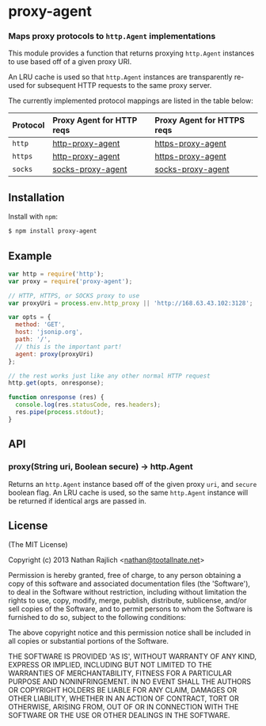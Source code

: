 proxy-agent
===========
### Maps proxy protocols to `http.Agent` implementations

This module provides a function that returns proxying `http.Agent` instances to
use based off of a given proxy URI.

An LRU cache is used so that `http.Agent` instances are transparently re-used for
subsequent HTTP requests to the same proxy server.

The currently implemented protocol mappings are listed in the table below:


| Protocol  | Proxy Agent for HTTP reqs | Proxy Agent for HTTPS reqs
|:----------|:--------------------------|:---------------------------
| `http`    | [http-proxy-agent][]      | [https-proxy-agent][]
| `https`   | [http-proxy-agent][]      | [https-proxy-agent][]
| `socks`   | [socks-proxy-agent][]     | [socks-proxy-agent][]


Installation
------------

Install with `npm`:

``` bash
$ npm install proxy-agent
```


Example
-------

``` js
var http = require('http');
var proxy = require('proxy-agent');

// HTTP, HTTPS, or SOCKS proxy to use
var proxyUri = process.env.http_proxy || 'http://168.63.43.102:3128';

var opts = {
  method: 'GET',
  host: 'jsonip.org',
  path: '/',
  // this is the important part!
  agent: proxy(proxyUri)
};

// the rest works just like any other normal HTTP request
http.get(opts, onresponse);

function onresponse (res) {
  console.log(res.statusCode, res.headers);
  res.pipe(process.stdout);
}
```


API
---

### proxy(String uri, Boolean secure) → http.Agent

Returns an `http.Agent` instance based off of the given proxy `uri`, and `secure`
boolean flag. An LRU cache is used, so the same `http.Agent` instance will be
returned if identical args are passed in.


License
-------

(The MIT License)

Copyright (c) 2013 Nathan Rajlich &lt;nathan@tootallnate.net&gt;

Permission is hereby granted, free of charge, to any person obtaining
a copy of this software and associated documentation files (the
'Software'), to deal in the Software without restriction, including
without limitation the rights to use, copy, modify, merge, publish,
distribute, sublicense, and/or sell copies of the Software, and to
permit persons to whom the Software is furnished to do so, subject to
the following conditions:

The above copyright notice and this permission notice shall be
included in all copies or substantial portions of the Software.

THE SOFTWARE IS PROVIDED 'AS IS', WITHOUT WARRANTY OF ANY KIND,
EXPRESS OR IMPLIED, INCLUDING BUT NOT LIMITED TO THE WARRANTIES OF
MERCHANTABILITY, FITNESS FOR A PARTICULAR PURPOSE AND NONINFRINGEMENT.
IN NO EVENT SHALL THE AUTHORS OR COPYRIGHT HOLDERS BE LIABLE FOR ANY
CLAIM, DAMAGES OR OTHER LIABILITY, WHETHER IN AN ACTION OF CONTRACT,
TORT OR OTHERWISE, ARISING FROM, OUT OF OR IN CONNECTION WITH THE
SOFTWARE OR THE USE OR OTHER DEALINGS IN THE SOFTWARE.


[http-proxy-agent]: https://github.com/TooTallNate/node-http-proxy-agent
[https-proxy-agent]: https://github.com/TooTallNate/node-https-proxy-agent
[socks-proxy-agent]: socks://github.com/TooTallNate/node-socks-proxy-agent
